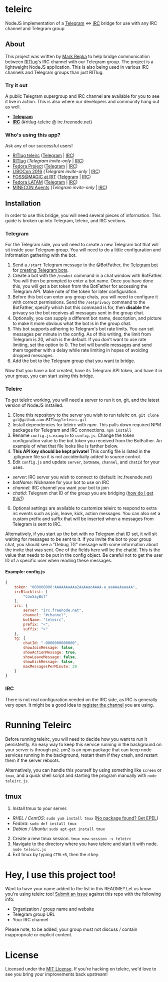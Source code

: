 teleirc
=======

NodeJS implementation of a [Telegram](https://telegram.org/) <=> [IRC](https://en.wikipedia.org/wiki/Internet_Relay_Chat) bridge for use with any IRC channel and Telegram group


## About

This project was written by [Mark Repka](https://github.com/repkam09) to help bridge communication between [RITlug](http://ritlug.com)'s IRC channel with our Telegram group. The project is a lightweight NodeJS application. This is also being used in various IRC channels and Telegram groups than just RITlug.

### Try it out

A public Telegram supergroup and IRC channel are available for you to see it live in action. This is also where our developers and community hang out as well.

* **[Telegram](https://telegram.me/teleirc)**
* **[IRC](https://webchat.freenode.net/?channels=ritlug-teleirc)** (#ritlug-teleirc @ irc.freenode.net)

### Who's using this app?

Ask any of our successful users!

* [RITlug teleirc](https://github.com/RITlug/teleirc) ([Telegram](https://telegram.me/teleirc) | [IRC](https://webchat.freenode.net/?channels=ritlug-teleirc))
* [RITlug](http://ritlug.com) (_Telegram invite-only_ | [IRC](https://webchat.freenode.net/?channels=ritlug))
* [Fedora Project](https://fedoraproject.org/wiki/Overview) ([Telegram](https://telegram.me/fedora) | [IRC](https://webchat.freenode.net/?channels=fedora-telegram))
* [LIBOCon 2016](http://libocon.com/) (_Telegram invite-only_ | [IRC](https://webchat.freenode.net/?channels=libocon))
* [FOSS@MAGIC at RIT](http://foss.rit.edu) ([Telegram](https://telegram.me/fossrit) | [IRC](https://webchat.freenode.net/?channels=rit-foss))
* [Fedora LATAM](http://fedoracommunity.org/latam) ([Telegram](https://telegram.me/fedoralatam) | [IRC](https://webchat.freenode.net/?channels=fedora-latam))
* [MINECON Agents](https://mojang.com/2016/06/calling-all-agents-help-us-run-minecon-2016/) (_Telegram invite-only_ | [IRC](https://webchat.esper.net/?channels=MineconAgents))


## Installation

In order to use this bridge, you will need several pieces of information. This guide is broken up into Telegram, teleirc, and IRC sections.

### Telegram

For the Telegram side, you will need to create a new Telegram bot that will sit inside your Telegram group. You will need to do a little configuration and information gathering with the bot.

1. Send a `/start` Telegram message to the @BotFather, the [Telegram bot](https://core.telegram.org/bots) for [creating Telegram bots](https://core.telegram.org/bots#6-botfather).
2. Create a bot with the `/newbot` command in a chat window with BotFather. You will then be prompted to enter a bot name. Once you have done this, you will get a bot token from the BotFather for accessing the Telegram API. Make note of the token for later configuration.
3. Before this bot can enter any group chats, you will need to configure it with correct permissions. Send the `/setprivacy` command to the BotFather, specify which bot this command is for, then **disable** the privacy so the bot receives all messages sent in the group chat.
4. Optionally, you can supply a different bot name, description, and picture to make it more obvious what the bot is in the group chat.
5. This bot supports adhering to Telegram's bot rate limits. You can set messages per minute in the config. As of this writing, the limit
from Telegram is 20, which is the default. If you don't want to use rate limiting, set the option to 0. The bot will bundle messages and
send them together with a delay while rate limiting in hopes of avoiding dropped messages.
6. Add the bot to the Telegram group chat you want to bridge.

Now that you have a bot created, have its Telegram API token, and have it in your group, you can start using this bridge.

### Teleirc

To get teleirc working, you will need a server to run it on, git, and the latest version of NodeJS installed.

1. Clone this repository to the server you wish to run teleirc on. `git clone git@github.com:RITlug/teleirc.git`
2. Install dependencies for teleirc with _npm_. This pulls down required NPM packages for Telegram and IRC connections. `npm install`
3. Rename `config.js.example` to `config.js`. Change the token configuration value to the bot token you received from the BotFather. An example of what that file looks like is farther below.
4. **This API key should be kept private!** This config file is listed in the .gitignore file so it is not accidentially added to source control.
5. Edit `config.js` and update `server`, `botName`, `channel`, and `chatId` for your uses.
 * _server_: IRC server you wish to connect to (default: irc.freenode.net)
 * _botName_: Nickname for your bot to use on IRC
 * _channel_: IRC channel you want your bot to join
 * _chatId_: Telegram chat ID of the group you are bridging ([how do I get this?](http://stackoverflow.com/a/32572159))
6. Optional settings are available to customize teleirc to respond to extra irc events such as join, leave, kick, action messages. You can also set a custom prefix and suffix that will be inserted when a messages from Telegram is sent to IRC.

Alternatively, if you start up the bot with no Telegram chat ID set, it will sit waiting for messages to be sent to it. If you invite the bot to your group chat, you should see a "Debug TG" message with some information about the invite that was sent. One of the fields here will be the chatId. This is the value that needs to be put in the config object. Be careful not to get the user ID of a specific user when reading these messages.

#### Example: config.js

```javascript
{
    token: "000000000:AAAAAAaAAa2AaAAaoAAAA-a_aaAAaAaaaAA",
    ircBlacklist: [
        "CowSayBot"
    ],
    irc: {
        server: "irc.freenode.net",
        channel: "#channel",
        botName: "teleirc",
        prefix: "<",
        suffix: ">"
    },
    tg: {
        chatId: "-0000000000000",
        showJoinMessage: false,
        showActionMessage: true,
        showLeaveMessage: false,
        showKickMessage: false,
        maxMessagesPerMinute: 20
    }
}
```

### IRC

There is not real configuration needed on the IRC side, as IRC is generally very open. It might be a good idea to [register the channel](https://infrastructure.fedoraproject.org/infra/docs/freenode-irc-channel.rst) you are using.


# Running Teleirc

Before running teleirc, you will need to decide how you want to run it persistently. An easy way to keep this service running in the background on your server is through `pm2`. pm2 is an npm package that can keep node services running in the background, restart them if they crash, and restart them if the server reboots.

Alternatively, you can handle this yourself by using something like `screen` or `tmux`, and a quick shell script and starting the program manually with `node teleirc.js`.

## tmux

1. Install tmux to your server.
 * _RHEL / CentOS_: `sudo yum install tmux` ([No package found? Get EPEL](https://fedoraproject.org/wiki/EPEL))
 * _Fedora_: `sudo dnf install tmux`
 * _Debian / Ubuntu_: `sudo apt-get install tmux`
2. Create a new tmux session. `tmux new-session -s teleirc`
3. Navigate to the directory where you have teleirc and start it with node. `node teleirc.js`
4. Exit tmux by typing `CTRL+B`, then the `d` key.


# Hey, I use this project too!

Want to have your name added to the list in this README? Let us know you're using teleirc too! [Submit an issue](https://github.com/RITlug/teleirc/issues/new) against this repo with the following info:

* Organization / group name and website
* Telegram group URL
* Your IRC channel

Please note, to be added, your group must not discuss / contain inappropriate or explicit content.


# License

Licensed under the [MIT License](https://github.com/RITlug/teleirc/blob/master/LICENSE). If you're hacking on teleirc, we'd love to see you bring your improvements back upstream!
